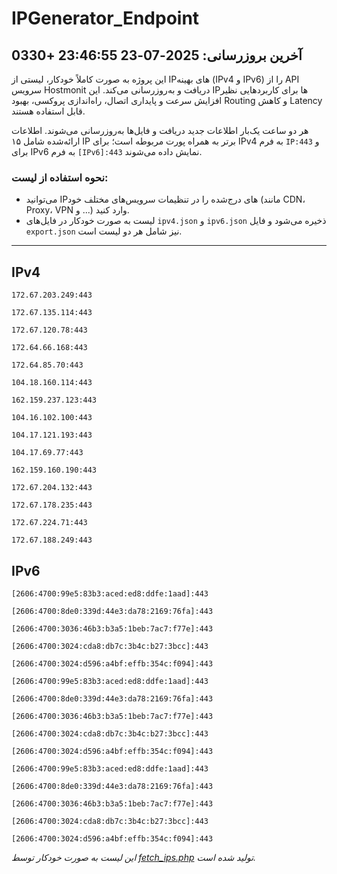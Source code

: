 # IPGenerator_Endpoint

## آخرین بروزرسانی: 2025-07-23 23:46:55 +0330

این پروژه به صورت کاملاً خودکار، لیستی از IPهای بهینه (IPv4 و IPv6) را از API سرویس Hostmonit دریافت و به‌روزرسانی می‌کند. این IPها برای کاربردهایی نظیر افزایش سرعت و پایداری اتصال، راه‌اندازی پروکسی، بهبود Routing و کاهش Latency قابل استفاده هستند.

هر دو ساعت یک‌بار اطلاعات جدید دریافت و فایل‌ها به‌روزرسانی می‌شوند. اطلاعات ارائه‌شده شامل ۱۵ IP برتر به همراه پورت مربوطه است؛ برای IPv4 به فرم `IP:443` و برای IPv6 به فرم `[IPv6]:443` نمایش داده می‌شوند.

### نحوه استفاده از لیست:
- می‌توانید IPهای درج‌شده را در تنظیمات سرویس‌های مختلف خود (مانند CDN، Proxy، VPN و ...) وارد کنید.
- لیست به صورت خودکار در فایل‌های `ipv4.json` و `ipv6.json` ذخیره می‌شود و فایل `export.json` نیز شامل هر دو لیست است.

---

## IPv4
```
172.67.203.249:443
```
```
172.67.135.114:443
```
```
172.67.120.78:443
```
```
172.64.66.168:443
```
```
172.64.85.70:443
```
```
104.18.160.114:443
```
```
162.159.237.123:443
```
```
104.16.102.100:443
```
```
104.17.121.193:443
```
```
104.17.69.77:443
```
```
162.159.160.190:443
```
```
172.67.204.132:443
```
```
172.67.178.235:443
```
```
172.67.224.71:443
```
```
172.67.188.249:443
```

## IPv6
```
[2606:4700:99e5:83b3:aced:ed8:ddfe:1aad]:443
```
```
[2606:4700:8de0:339d:44e3:da78:2169:76fa]:443
```
```
[2606:4700:3036:46b3:b3a5:1beb:7ac7:f77e]:443
```
```
[2606:4700:3024:cda8:db7c:3b4c:b27:3bcc]:443
```
```
[2606:4700:3024:d596:a4bf:effb:354c:f094]:443
```
```
[2606:4700:99e5:83b3:aced:ed8:ddfe:1aad]:443
```
```
[2606:4700:8de0:339d:44e3:da78:2169:76fa]:443
```
```
[2606:4700:3036:46b3:b3a5:1beb:7ac7:f77e]:443
```
```
[2606:4700:3024:cda8:db7c:3b4c:b27:3bcc]:443
```
```
[2606:4700:3024:d596:a4bf:effb:354c:f094]:443
```
```
[2606:4700:99e5:83b3:aced:ed8:ddfe:1aad]:443
```
```
[2606:4700:8de0:339d:44e3:da78:2169:76fa]:443
```
```
[2606:4700:3036:46b3:b3a5:1beb:7ac7:f77e]:443
```
```
[2606:4700:3024:cda8:db7c:3b4c:b27:3bcc]:443
```
```
[2606:4700:3024:d596:a4bf:effb:354c:f094]:443
```

*این لیست به صورت خودکار توسط [fetch_ips.php](scripts/fetch_ips.php) تولید شده است.*
